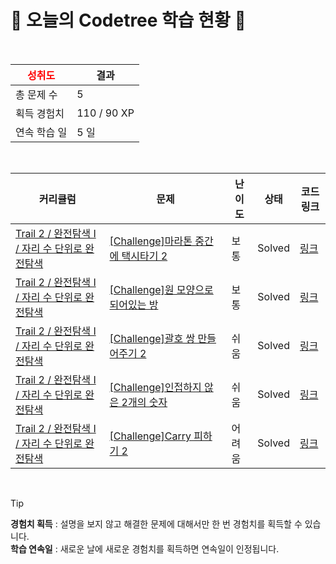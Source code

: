 # 🌲 오늘의 Codetree 학습 현황 🌲

<br />

| <span style="color:red;display:block;text-align:center;"> **성취도**</span> | 결과 |
|---|---|
| 총 문제 수 | 5 |
| 획득 경험치 | 110 / 90 XP |
| 연속 학습 일 | 5 일 |

<br />

|커리큘럼|문제|난이도|상태|코드 링크|
|---|---|---|---|---|
|[Trail 2 / 완전탐색 I / 자리 수 단위로 완전탐색](https://www.codetree.ai/trail-info/novice-mid/)|[[Challenge]마라톤 중간에 택시타기 2](https://www.codetree.ai/trails/complete/curated-cards/challenge-taking-a-taxi-in-the-middle-of-the-marathon-2/)|보통|Solved|[링크](https://github.com/jukang3570/algorithm-codetree-/blob/main/250214/%EB%A7%88%EB%9D%BC%ED%86%A4%20%EC%A4%91%EA%B0%84%EC%97%90%20%ED%83%9D%EC%8B%9C%ED%83%80%EA%B8%B0%202/taking-a-taxi-in-the-middle-of-the-marathon-2.py)|
|[Trail 2 / 완전탐색 I / 자리 수 단위로 완전탐색](https://www.codetree.ai/trail-info/novice-mid/)|[[Challenge]원 모양으로 되어있는 방](https://www.codetree.ai/trails/complete/curated-cards/challenge-a-room-in-a-circle/)|보통|Solved|[링크](https://github.com/jukang3570/algorithm-codetree-/blob/main/250214/%EC%9B%90%20%EB%AA%A8%EC%96%91%EC%9C%BC%EB%A1%9C%20%EB%90%98%EC%96%B4%EC%9E%88%EB%8A%94%20%EB%B0%A9/a-room-in-a-circle.py)|
|[Trail 2 / 완전탐색 I / 자리 수 단위로 완전탐색](https://www.codetree.ai/trail-info/novice-mid/)|[[Challenge]괄호 쌍 만들어주기 2](https://www.codetree.ai/trails/complete/curated-cards/challenge-pair-parentheses-2/)|쉬움|Solved|[링크](https://github.com/jukang3570/algorithm-codetree-/blob/main/250214/%EA%B4%84%ED%98%B8%20%EC%8C%8D%20%EB%A7%8C%EB%93%A4%EC%96%B4%EC%A3%BC%EA%B8%B0%202/pair-parentheses-2.py)|
|[Trail 2 / 완전탐색 I / 자리 수 단위로 완전탐색](https://www.codetree.ai/trail-info/novice-mid/)|[[Challenge]인접하지 않은 2개의 숫자](https://www.codetree.ai/trails/complete/curated-cards/challenge-two-non-adjacent-numbers/)|쉬움|Solved|[링크](https://github.com/jukang3570/algorithm-codetree-/blob/main/250214/%EC%9D%B8%EC%A0%91%ED%95%98%EC%A7%80%20%EC%95%8A%EC%9D%80%202%EA%B0%9C%EC%9D%98%20%EC%88%98/two-non-adjacent-numbers.py)|
|[Trail 2 / 완전탐색 I / 자리 수 단위로 완전탐색](https://www.codetree.ai/trail-info/novice-mid/)|[[Challenge]Carry 피하기 2](https://www.codetree.ai/trails/complete/curated-cards/challenge-escaping-carry-2/)|어려움|Solved|[링크](https://github.com/jukang3570/algorithm-codetree-/blob/main/250214/Carry%20%ED%94%BC%ED%95%98%EA%B8%B0%202/escaping-carry-2.py)|


<br />

> [!TIP]
> **경험치 획득** : 설명을 보지 않고 해결한 문제에 대해서만 한 번 경험치를 획득할 수 있습니다.  
> **학습 연속일** : 새로운 날에 새로운 경험치를 획득하면 연속일이 인정됩니다.

